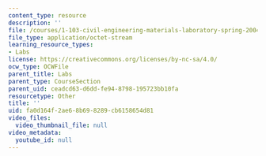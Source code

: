 ```yaml
---
content_type: resource
description: ''
file: /courses/1-103-civil-engineering-materials-laboratory-spring-2004/fa0d164f2ae68b698289cb6158654d81_GroupA2.zip
file_type: application/octet-stream
learning_resource_types:
- Labs
license: https://creativecommons.org/licenses/by-nc-sa/4.0/
ocw_type: OCWFile
parent_title: Labs
parent_type: CourseSection
parent_uid: ceadcd63-d6dd-fe94-8798-195723bb10fa
resourcetype: Other
title: ''
uid: fa0d164f-2ae6-8b69-8289-cb6158654d81
video_files:
  video_thumbnail_file: null
video_metadata:
  youtube_id: null
---
```

